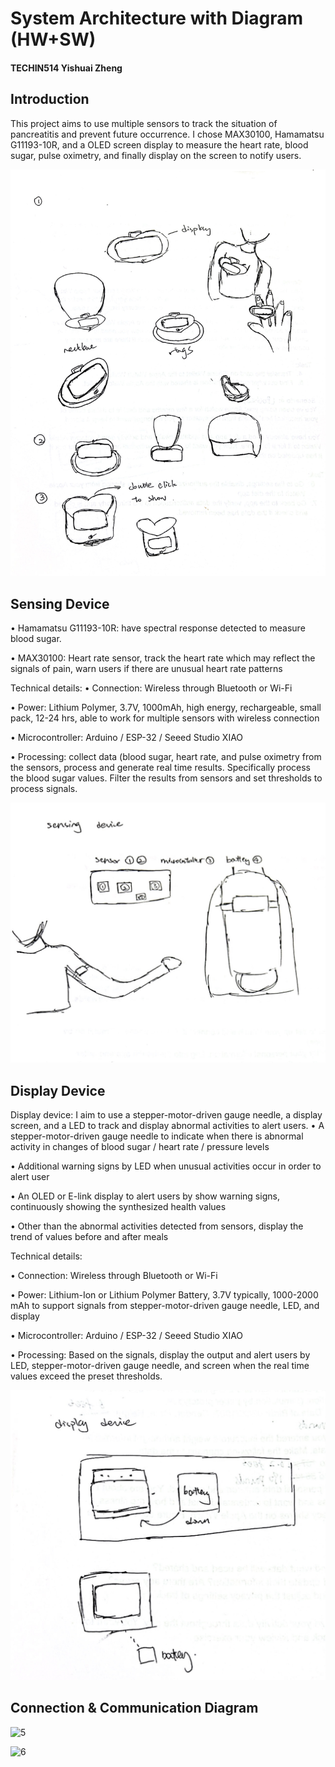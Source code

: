 # System Architecture with Diagram (HW+SW)

#### TECHIN514 Yishuai Zheng

## Introduction
This project aims to use multiple sensors to track the situation of pancreatitis and prevent future occurrence. I chose MAX30100, Hamamatsu G11193-10R, and a OLED screen display to measure the heart rate, blood sugar, pulse oximetry, and finally display on the screen to notify users.

![1](assets/IMG_9128.jpg)


## Sensing Device
• Hamamatsu G11193-10R: have spectral response detected to measure blood sugar. 

•   MAX30100: Heart rate sensor, track the heart rate which may reflect the signals of pain, warn users if there are unusual heart rate patterns

Technical details:
•   Connection: Wireless through Bluetooth or Wi-Fi

•  Power: Lithium Polymer, 3.7V, 1000mAh, high energy, rechargeable, small pack, 12-24 hrs, able to work for multiple sensors with wireless connection

•   Microcontroller: Arduino / ESP-32 / Seeed Studio XIAO

•   Processing: collect data (blood sugar, heart rate, and pulse oximetry from the sensors, process and generate real time results. Specifically process the blood sugar values. Filter the results from sensors and set thresholds to process signals.

![2](assets/IMG_9129_2.jpg)

## Display Device
Display device: I aim to use a stepper-motor-driven gauge needle, a display screen, and a LED to track and display abnormal activities to alert users.
•   A stepper-motor-driven gauge needle to indicate when there is abnormal activity in changes of blood sugar / heart rate / pressure levels

•   Additional warning signs by LED when unusual activities occur in order to alert user

•   An OLED or E-link display to alert users by show warning signs, continuously showing the synthesized health values

•   Other than the abnormal activities detected from sensors, display the trend of values before and after meals
 
Technical details:

•   Connection: Wireless through Bluetooth or Wi-Fi

•  Power: Lithium-Ion or Lithium Polymer Battery, 3.7V typically, 1000-2000 mAh to support signals from stepper-motor-driven gauge needle, LED, and display

•   Microcontroller: Arduino / ESP-32 / Seeed Studio XIAO

•   Processing: Based on the signals, display the output and alert users by LED, stepper-motor-driven gauge needle, and screen when the real time values exceed the preset thresholds.

![3](assets/IMG_9129_3.jpg)


## Connection & Communication Diagram

![5](assets/Slide_16_9_1.jpg)

![6](assets/Slide_16_9_3.jpg)